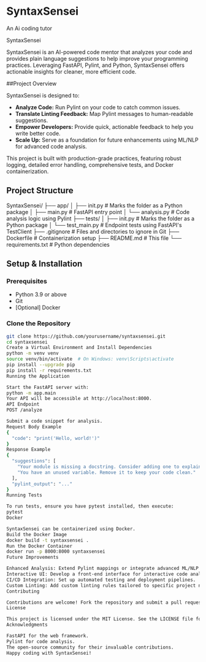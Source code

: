 # SyntaxSensei
An Ai coding tutor 

 SyntaxSensei

SyntaxSensei is an AI-powered code mentor that analyzes your code and provides plain language suggestions to help improve your programming practices. Leveraging FastAPI, Pylint, and Python, SyntaxSensei offers actionable insights for cleaner, more efficient code.

 ##Project Overview

SyntaxSensei is designed to:
- **Analyze Code:** Run Pylint on your code to catch common issues.
- **Translate Linting Feedback:** Map Pylint messages to human-readable suggestions.
- **Empower Developers:** Provide quick, actionable feedback to help you write better code.
- **Scale Up:** Serve as a foundation for future enhancements using ML/NLP for advanced code analysis.

This project is built with production-grade practices, featuring robust logging, detailed error handling, comprehensive tests, and Docker containerization.

## Project Structure

SyntaxSensei/ ├── app/ │ ├── init.py # Marks the folder as a Python package │ ├── main.py # FastAPI entry point │ └── analysis.py # Code analysis logic using Pylint ├── tests/ │ ├── init.py # Marks the folder as a Python package │ └── test_main.py # Endpoint tests using FastAPI's TestClient ├── .gitignore # Files and directories to ignore in Git ├── Dockerfile # Containerization setup ├── README.md # This file └── requirements.txt # Python dependencies

## Setup & Installation

### Prerequisites
- Python 3.9 or above
- Git
- [Optional] Docker

### Clone the Repository
```bash
git clone https://github.com/yourusername/syntaxsensei.git
cd syntaxsensei
Create a Virtual Environment and Install Dependencies
python -m venv venv
source venv/bin/activate  # On Windows: venv\Scripts\activate
pip install --upgrade pip
pip install -r requirements.txt
Running the Application

Start the FastAPI server with:
python -m app.main
Your API will be accessible at http://localhost:8000.
API Endpoint
POST /analyze

Submit a code snippet for analysis.
Request Body Example
{
  "code": "print('Hello, world!')"
}
Response Example
{
  "suggestions": [
    "Your module is missing a docstring. Consider adding one to explain what your code does.",
    "You have an unused variable. Remove it to keep your code clean."
  ],
  "pylint_output": "..."
}
Running Tests

To run tests, ensure you have pytest installed, then execute:
pytest
Docker

SyntaxSensei can be containerized using Docker.
Build the Docker Image
docker build -t syntaxsensei .
Run the Docker Container
docker run -p 8000:8000 syntaxsensei
Future Improvements

Enhanced Analysis: Extend Pylint mappings or integrate advanced ML/NLP models for deeper insights.
Interactive UI: Develop a front-end interface for interactive code analysis.
CI/CD Integration: Set up automated testing and deployment pipelines.
Custom Linting: Add custom linting rules tailored to specific project needs.
Contributing

Contributions are welcome! Fork the repository and submit a pull request with your improvements. For major changes, please open an issue first to discuss your ideas.
License

This project is licensed under the MIT License. See the LICENSE file for details.
Acknowledgments

FastAPI for the web framework.
Pylint for code analysis.
The open-source community for their invaluable contributions.
Happy coding with SyntaxSensei!
